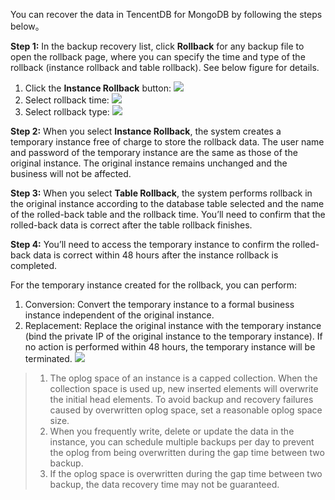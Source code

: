 You can recover the data in TencentDB for MongoDB by following the steps below。

**Step 1:** In the backup recovery list, click **Rollback** for any backup file to open the rollback page, where you can specify the time and type of the rollback (instance rollback and table rollback). See below figure for details.

1. Click the **Instance Rollback** button:
![](https://main.qcloudimg.com/raw/b211048c4e8d23bd0f0ebea8c0c6d5f7.png)
2. Select rollback time:
![](https://main.qcloudimg.com/raw/c5dfb5d5a304a3fe67e2cc90322579b8.png)
3. Select rollback type:
![](https://main.qcloudimg.com/raw/f5d1d0fb2b5e73375fcd7ec0c4fcdd57.png)

**Step 2:** When you select **Instance Rollback**, the system creates a temporary instance free of charge to store the rollback data. The user name and password of the temporary instance are the same as those of the original instance. The original instance remains unchanged and the business will not be affected.

**Step 3:** When you select **Table Rollback**, the system performs rollback in the original instance according to the database table selected and the name of the rolled-back table and the rollback time. You’ll need to confirm that the rolled-back data is correct after the table rollback finishes.

**Step 4:** You’ll need to access the temporary instance to confirm the rolled-back data is correct within 48 hours after the instance rollback is completed.

For the temporary instance created for the rollback, you can perform:
1. Conversion: Convert the temporary instance to a formal business instance independent of the original instance.
2. Replacement: Replace the original instance with the temporary instance (bind the private IP of the original instance to the temporary instance). 
If no action is performed within 48 hours, the temporary instance will be terminated.
![](https://main.qcloudimg.com/raw/58520ca0f49c7959b22f4e616b0e09a8.png)



>1. The oplog space of an instance is a capped collection. When the collection space is used up, new inserted elements will overwrite the initial head elements. To avoid backup and recovery failures caused by overwritten oplog space, set a reasonable oplog space size.
> 2. When you frequently write, delete or update the data in the instance, you can schedule multiple backups per day to prevent the oplog from being overwritten during the gap time between two backup.
> 3. If the oplog space is overwritten during the gap time between two backup, the data recovery time may not be guaranteed.

